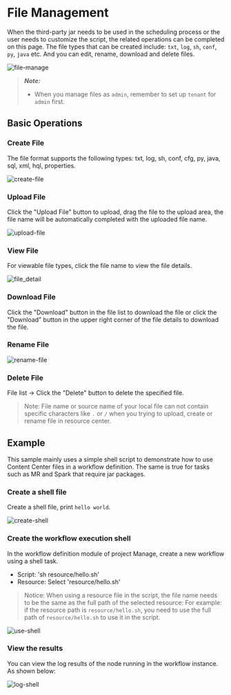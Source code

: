 # File Management

When the third-party jar needs to be used in the scheduling process or the user needs to customize the script, the related operations can be completed on this page. The file types that can be created include: `txt`, `log`, `sh`, `conf`, `py`, `java` etc. And you can edit, rename, download and delete files.

![file-manage](../../../../img/new_ui/dev/resource/file-manage.png)

> **_Note:_**
>
> * When you manage files as `admin`, remember to set up `tenant` for `admin` first.

## Basic Operations

### Create File

The file format supports the following types: txt, log, sh, conf, cfg, py, java, sql, xml, hql, properties.

![create-file](../../../../img/new_ui/dev/resource/create-file.png)

### Upload File

Click the "Upload File" button to upload, drag the file to the upload area, the file name will be automatically completed with the uploaded file name.

![upload-file](../../../../img/new_ui/dev/resource/upload-file.png)

### View File

For viewable file types, click the file name to view the file details.

![file_detail](../../../../img/tasks/demo/file_detail.png)

### Download File

Click the "Download" button in the file list to download the file or click the "Download" button in the upper right corner of the file details to download the file.

### Rename File

![rename-file](../../../../img/new_ui/dev/resource/rename-file.png)

### Delete File

File list -> Click the "Delete" button to delete the specified file.

> Note: File name or source name of your local file can not contain specific characters like `.` or `/` when you trying to
> upload, create or rename file in resource center.

## Example

This sample mainly uses a simple shell script to demonstrate how to use Content Center files in a workflow definition. The same is true for tasks such as MR and Spark that require jar packages.

### Create a shell file

Create a shell file, print `hello world`.

![create-shell](../../../../img/new_ui/dev/resource/demo/file-demo01.png)

### Create the workflow execution shell

In the workflow definition module of project Manage, create a new workflow using a shell task.

- Script: 'sh resource/hello.sh'
- Resource: Select 'resource/hello.sh'

> Notice: When using a resource file in the script, the file name needs to be the same as the full path of the selected resource:
> For example: if the resource path is `resource/hello.sh`, you need to use the full path of `resource/hello.sh` to use it in the script.

![use-shell](../../../../img/new_ui/dev/resource/demo/file-demo02.png)

### View the results

You can view the log results of the node running in the workflow instance. As shown below:

![log-shell](../../../../img/new_ui/dev/resource/demo/file-demo03.png)
